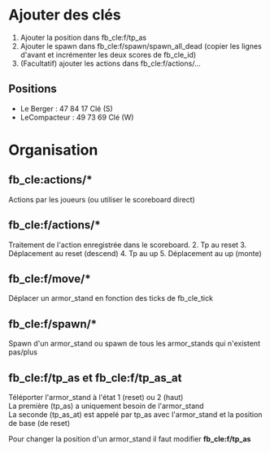 # Ajouter des clés

1) Ajouter la position dans fb_cle:f/tp_as
2) Ajouter le spawn dans fb_cle:f/spawn/spawn_all_dead (copier les lignes d'avant et incrémenter les deux scores de fb_cle_id)
3) (Facultatif) ajouter les actions dans fb_cle:f/actions/...

## Positions

- Le Berger : 47 84 17 Clé (S)
- LeCompacteur : 49 73 69 Clé (W)

# Organisation

## fb_cle:actions/*

Actions par les joueurs (ou utiliser le scoreboard direct)

## fb_cle:f/actions/*

Traitement de l'action enregistrée dans le scoreboard.
2. Tp au reset
3. Déplacement au reset (descend)
4. Tp au up
5. Déplacement au up (monte)

## fb_cle:f/move/*

Déplacer un armor_stand en fonction des ticks de fb_cle_tick

## fb_cle:f/spawn/*

Spawn d'un armor_stand ou spawn de tous les armor_stands qui n'existent pas/plus

## fb_cle:f/tp_as et fb_cle:f/tp_as_at

Téléporter l'armor_stand à l'état 1 (reset) ou 2 (haut)<br>
La première (tp_as) a uniquement besoin de l'armor_stand<br>
La seconde (tp_as_at) est appelé par tp_as avec l'armor_stand et la position de base (de reset)

Pour changer la position d'un armor_stand il faut modifier <b>fb_cle:f/tp_as</b>
